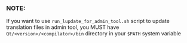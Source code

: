 ### NOTE:

If you want to use ```run_lupdate_for_admin_tool.sh``` script to update translation files in admin tool, you MUST have ```Qt/<version>/<compilator>/bin``` directory in your ```$PATH``` system variable
